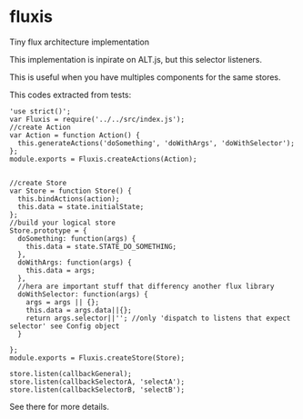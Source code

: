# fluxis
Tiny flux architecture implementation


This implementation is inpirate on ALT.js, but this selector listeners.

This is useful when you have multiples components for the same stores.


This codes extracted from tests:



    'use strict()';
    var Fluxis = require('../../src/index.js');
    //create Action
    var Action = function Action() {
      this.generateActions('doSomething', 'doWithArgs', 'doWithSelector');
    };
    module.exports = Fluxis.createActions(Action);


    //create Store
    var Store = function Store() {
      this.bindActions(action);
      this.data = state.initialState;
    };
    //build your logical store
    Store.prototype = {
      doSomething: function(args) {
        this.data = state.STATE_DO_SOMETHING;
      },
      doWithArgs: function(args) {
        this.data = args;
      },
      //hera are important stuff that differency another flux library
      doWithSelector: function(args) {
        args = args || {};
        this.data = args.data||{};
        return args.selector||''; //only 'dispatch to listens that expect selector' see Config object
      }
      
    };
    module.exports = Fluxis.createStore(Store);
      
    store.listen(callbackGeneral);
    store.listen(callbackSelectorA, 'selectA');
    store.listen(callbackSelectorB, 'selectB');
  


See there for more details.

  
